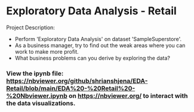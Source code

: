 # Exploratory Data Analysis - Retail

Project Description:
- Perform 'Exploratory Data Analysis' on dataset 'SampleSuperstore'.
- As a business manager, try to find out the weak areas where you can work to make more profit.
- What business problems can you derive by exploring the data?

### View the ipynb file: https://nbviewer.org/github/shrianshjena/EDA-Retail/blob/main/EDA%20-%20Retail%20-%20Nbviewer.ipynb on https://nbviewer.org/ to interact with the data visualizations.
